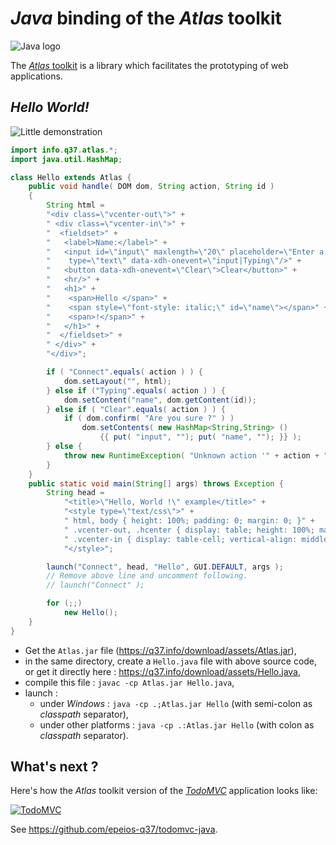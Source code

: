 # *Java* binding of the *Atlas* toolkit

![Java logo](https://q37.info/download/assets/Java.png "Java")

The [*Atlas* toolkit](https://atlastk.org/) is a library which facilitates the prototyping of web applications.

## *Hello World!*

![Little demonstration](http://q37.info/download/assets/Hello.gif "A basic example")

```Java
import info.q37.atlas.*;
import java.util.HashMap;

class Hello extends Atlas {
	public void handle( DOM dom, String action, String id )
	{
		String html = 
		"<div class=\"vcenter-out\">" +
		" <div class=\"vcenter-in\">" +
		"  <fieldset>" +
		"   <label>Name:</label>" +
		"   <input id=\"input\" maxlength=\"20\" placeholder=\"Enter a name here\"'" +
		"	 type=\"text\" data-xdh-onevent=\"input|Typing\"/>" +
		"   <button data-xdh-onevent=\"Clear\">Clear</button>" +
		"   <hr/>" +
		"   <h1>" +
		"    <span>Hello </span>" +
		"    <span style=\"font-style: italic;\" id=\"name\"></span>" +
		"    <span>!</span>" +
		"   </h1>" +
		"  </fieldset>" +
		" </div>" +
		"</div>";

		if ( "Connect".equals( action ) ) {
			dom.setLayout("", html);
		} else if ("Typing".equals( action ) ) {
			dom.setContent("name", dom.getContent(id));
		} else if ( "Clear".equals( action ) ) {
			if ( dom.confirm( "Are you sure ?" ) )
				dom.setContents( new HashMap<String,String> ()
					{{ put( "input", ""); put( "name", ""); }} );
		} else {
			throw new RuntimeException( "Unknown action '" + action + "' !!!");
		}
	}
	public static void main(String[] args) throws Exception {
		String head = 
			"<title>\"Hello, World !\" example</title>" +
			"<style type=\"text/css\">" +
			" html, body { height: 100%; padding: 0; margin: 0; }" +
			" .vcenter-out, .hcenter { display: table; height: 100%; margin: auto; }" +
			" .vcenter-in { display: table-cell; vertical-align: middle; }" +
			"</style>";

		launch("Connect", head, "Hello", GUI.DEFAULT, args );
		// Remove above line and uncomment following.
		// launch("Connect" );

		for (;;)
			new Hello();
	}
}
```

- Get the `Atlas.jar` file (https://q37.info/download/assets/Atlas.jar),
- in the same directory, create a `Hello.java` file with above source code, or get it directly here : <https://q37.info/download/assets/Hello.java>,
- compile this file : `javac -cp Atlas.jar Hello.java`,
- launch :
  - under *Windows* : `java -cp .;Atlas.jar Hello` (with semi-colon as *classpath* separator),
  - under other platforms : `java -cp .:Atlas.jar Hello` (with colon as *classpath* separator).

## What's next ?

Here's how the *Atlas* toolkit version of the [*TodoMVC*](http://todomvc.com/) application looks like: 

[![TodoMVC](http://q37.info/download/TodoMVC.gif "The TodoMVC application made with the Atlas toolkit")](https://github.com/epeios-q37/todomvc-java)

See <https://github.com/epeios-q37/todomvc-java>.
